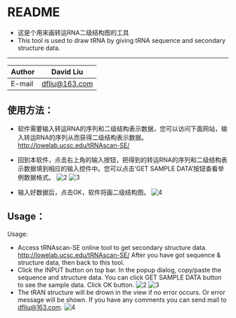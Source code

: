 README
===========================
* 这是个用来画转运RNA二级结构图的工具
* This tool is used to draw tRNA by giving tRNA sequence and secondary structure data.
****
	
|Author|David Liu|
|---|---
|E-mail|dfliu@163.com


使用方法：
------
* 软件需要输入转运RNA的序列和二级结构表示数据，您可以访问下面网站，输入转运RNA的序列从而获得二级结构表示数据。
  http://lowelab.ucsc.edu/tRNAscan-SE/
* 回到本软件，点击右上角的输入按钮，把得到的转运RNA的序列和二级结构表示数据填到相应的输入控件中。您可以点击‘GET SAMPLE DATA’按钮查看举例数据格式。
  ![2](https://github.com/LuckyBoy3508/DvRNA/blob/master/2.png "") 
  ![3](https://github.com/LuckyBoy3508/DvRNA/blob/master/3.png "")
  
* 输入好数据后，点击OK，软件将画二级结构图。
  ![4](https://github.com/LuckyBoy3508/DvRNA/blob/master/4.png "")

Usage：
------
Usage:
* Access tRNAscan-SE online tool to get secondary structure data.
   http://lowelab.ucsc.edu/tRNAscan-SE/
   After you have got sequence & structure data, then back to this tool.
* Click the INPUT button on top bar.
   In the popup dialog, copy/paste the sequence and structure data.
   You can click GET SAMPLE DATA button to see the sample data.
   Click OK button.
  ![2](https://github.com/LuckyBoy3508/DvRNA/blob/master/2.png "") 
  ![3](https://github.com/LuckyBoy3508/DvRNA/blob/master/3.png "")
* The tRAN structure will be drown in the view if no error occurs.
   Or error message will be shown.
   If you have any comments you can send mail to dfliu@163.com.
  ![4](https://github.com/LuckyBoy3508/DvRNA/blob/master/4.png "")
